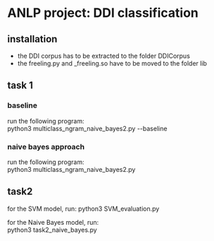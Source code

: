 # ANLP project: DDI classification

## installation

- the DDI corpus has to be extracted to the folder DDICorpus
- the freeling.py and _freeling.so have to be moved to the folder lib

## task 1

### baseline

run the following program:  
python3 multiclass_ngram_naive_bayes2.py --baseline

### naive bayes approach

run the following program:  
python3 multiclass_ngram_naive_bayes2.py

## task2
for the SVM model, run:
python3 SVM_evaluation.py

for the Naive Bayes model, run:  
python3 task2_naive_bayes.py
